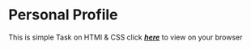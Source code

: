 # Personal Profile

This is simple Task on HTMl & CSS
click ***[here](https://m7moudgadallah.github.io/Personal_Profile/)*** to view on your browser